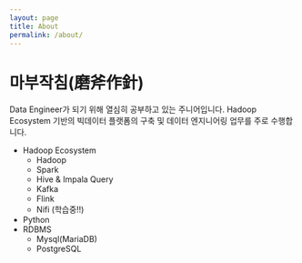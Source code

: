 ```yaml
---
layout: page
title: About
permalink: /about/
---
```


# 마부작침(磨斧作針)

Data Engineer가 되기 위해 열심히 공부하고 있는 주니어입니다.
Hadoop Ecosystem 기반의 빅데이터 플랫폼의 구축 및 데이터 엔지니어링 업무를 주로 수행합니다.

- Hadoop Ecosystem
    - Hadoop
    - Spark
    - Hive & Impala Query
    - Kafka
    - Flink
    - Nifi (학습중!!)
- Python
- RDBMS
    - Mysql(MariaDB)
    - PostgreSQL
